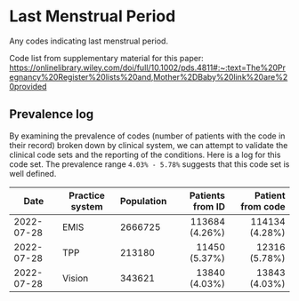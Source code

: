 #  Last Menstrual Period

Any codes indicating last menstrual period.

Code list from supplementary material for this paper: https://onlinelibrary.wiley.com/doi/full/10.1002/pds.4811#:~:text=The%20Pregnancy%20Register%20lists%20and,Mother%2DBaby%20link%20are%20provided

## Prevalence log

By examining the prevalence of codes (number of patients with the code in their record) broken down by clinical system, we can attempt to validate the clinical code sets and the reporting of the conditions. Here is a log for this code set. The prevalence range `4.03% - 5.78%` suggests that this code set is well defined.

| Date       | Practice system | Population | Patients from ID | Patient from code |
| ---------- | --------------- | ---------- | ---------------: | ----------------: |
| 2022-07-28 | EMIS | 2666725 | 113684 (4.26%) | 114134 (4.28%) | 
| 2022-07-28 | TPP | 213180 | 11450 (5.37%) | 12316 (5.78%) | 
| 2022-07-28 | Vision | 343621 | 13840 (4.03%) | 13843 (4.03%) | 